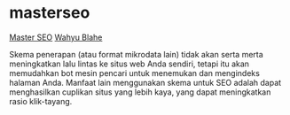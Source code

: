 # masterseo
<a href="https://wahyublahe.id/seo">Master SEO</a> 
<a href="https://wahyublahe.id/">Wahyu Blahe</a>

Skema penerapan (atau format mikrodata lain) tidak akan serta merta meningkatkan lalu lintas ke situs web Anda sendiri, tetapi itu akan memudahkan bot mesin pencari untuk menemukan dan mengindeks halaman Anda. Manfaat lain menggunakan skema untuk SEO adalah dapat menghasilkan cuplikan situs yang lebih kaya, yang dapat meningkatkan rasio klik-tayang.
